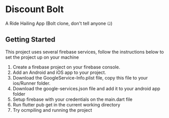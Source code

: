 # Discount Bolt

A Ride Hailing App (Bolt clone, don't tell anyone 🤐)

## Getting Started

This project uses several firebase services, follow the instructions below to set the project up on your machine

1. Create a firebase project on your firebase console.
2. Add an Android and iOS app to your project. 
3. Download the GoogleService-Info.plist file, copy this file to your ios/Runner folder.
4. Download the google-services.json file and add it to your android app folder
5. Setup firebase with your credentials on the main.dart file
6. Run flutter pub get in the current working directory
7. Try ocmpiling and running the project
